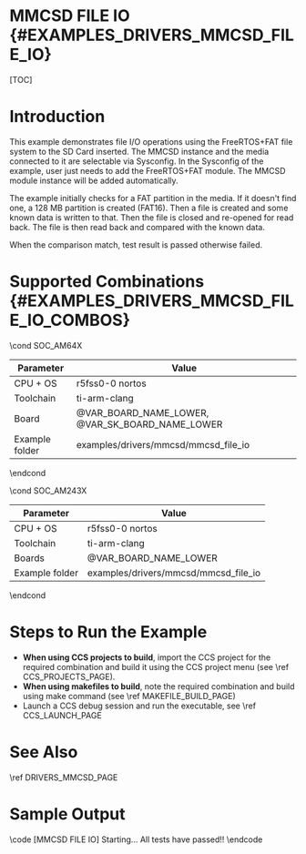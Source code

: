 # MMCSD FILE IO {#EXAMPLES_DRIVERS_MMCSD_FILE_IO}

[TOC]

# Introduction

This example demonstrates file I/O operations using the FreeRTOS+FAT file system to the SD Card inserted. The MMCSD instance and the media connected to it are selectable via Sysconfig. In the Sysconfig of the example, user just needs to add the FreeRTOS+FAT module. The MMCSD module instance will be added automatically.

The example initially checks for a FAT partition in the media. If it doesn't find one, a 128 MB partition is created (FAT16). Then a file is created and some known data is written to that. Then the file is closed and re-opened for read back. The file is then read back and compared with the known data.

When the comparison match, test result is passed otherwise failed.

# Supported Combinations {#EXAMPLES_DRIVERS_MMCSD_FILE_IO_COMBOS}

\cond SOC_AM64X

 Parameter      | Value
 ---------------|-----------
 CPU + OS       | r5fss0-0 nortos
 Toolchain      | ti-arm-clang
 Board          | @VAR_BOARD_NAME_LOWER, @VAR_SK_BOARD_NAME_LOWER
 Example folder | examples/drivers/mmcsd/mmcsd_file_io

\endcond

\cond SOC_AM243X

 Parameter      | Value
 ---------------|-----------
 CPU + OS       | r5fss0-0 nortos
 Toolchain      | ti-arm-clang
 Boards         | @VAR_BOARD_NAME_LOWER
 Example folder | examples/drivers/mmcsd/mmcsd_file_io

\endcond

# Steps to Run the Example

- **When using CCS projects to build**, import the CCS project for the required combination
  and build it using the CCS project menu (see \ref CCS_PROJECTS_PAGE).
- **When using makefiles to build**, note the required combination and build using
  make command (see \ref MAKEFILE_BUILD_PAGE)
- Launch a CCS debug session and run the executable, see \ref CCS_LAUNCH_PAGE

# See Also

\ref DRIVERS_MMCSD_PAGE

# Sample Output

\code
[MMCSD FILE IO] Starting...
All tests have passed!!
\endcode
